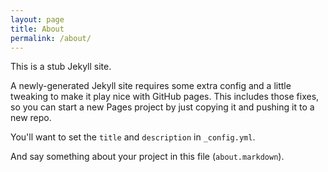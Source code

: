 ```yaml
---
layout: page
title: About
permalink: /about/
---
```


This is a stub Jekyll site.

A newly-generated Jekyll site requires some extra config and a little tweaking to make it play nice with GitHub pages.
This includes those fixes, so you can start a new Pages project by just copying it and pushing it to a new repo.

You'll want to set the `title` and `description` in `_config.yml`.

And say something about your project in this file (`about.markdown`).
